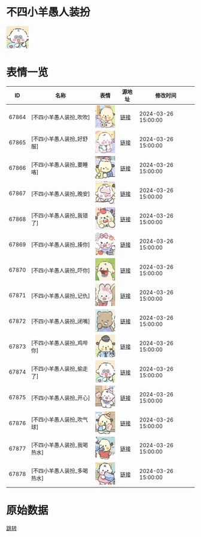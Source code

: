 # 不四小羊愚人装扮

<img src="./cover.png" height="60" alt="cover" />

# 表情一览

|ID|名称|表情|源地址|修改时间|
|----|----|----|----|----|
|67864|[不四小羊愚人装扮_吹吹]|<img src="./pic/067864_%5B不四小羊愚人装扮_吹吹%5D.png" height="60" alt="吹吹"/>|[链接](https://i0.hdslb.com/bfs/garb/0e2cc307b669fe43c0287100db3b1fbec4267222.png)|2024-03-26 15:00:00|
|67865|[不四小羊愚人装扮_好舒服]|<img src="./pic/067865_%5B不四小羊愚人装扮_好舒服%5D.png" height="60" alt="好舒服"/>|[链接](https://i0.hdslb.com/bfs/garb/6cbae00fe427243e25f08a1a9fbbe8ded09980ed.png)|2024-03-26 15:00:00|
|67866|[不四小羊愚人装扮_要睡咯]|<img src="./pic/067866_%5B不四小羊愚人装扮_要睡咯%5D.png" height="60" alt="要睡咯"/>|[链接](https://i0.hdslb.com/bfs/garb/92fb7138d56039e6173c9b3d9f732a8ba35eda96.png)|2024-03-26 15:00:00|
|67867|[不四小羊愚人装扮_晚安]|<img src="./pic/067867_%5B不四小羊愚人装扮_晚安%5D.png" height="60" alt="晚安"/>|[链接](https://i0.hdslb.com/bfs/garb/f5556b986a474699b0fdf32b1b752595030690d7.png)|2024-03-26 15:00:00|
|67868|[不四小羊愚人装扮_我错了]|<img src="./pic/067868_%5B不四小羊愚人装扮_我错了%5D.png" height="60" alt="我错了"/>|[链接](https://i0.hdslb.com/bfs/garb/bf441400713bdee10603574eddf5ca3c951d554a.png)|2024-03-26 15:00:00|
|67869|[不四小羊愚人装扮_揍你]|<img src="./pic/067869_%5B不四小羊愚人装扮_揍你%5D.png" height="60" alt="揍你"/>|[链接](https://i0.hdslb.com/bfs/garb/c129fbb2723ba5745c5c8f7338f5741d86c0dbfd.png)|2024-03-26 15:00:00|
|67870|[不四小羊愚人装扮_吓你]|<img src="./pic/067870_%5B不四小羊愚人装扮_吓你%5D.png" height="60" alt="吓你"/>|[链接](https://i0.hdslb.com/bfs/garb/eb0e1f5fcd365b8f35296535263be90df4fa4412.png)|2024-03-26 15:00:00|
|67871|[不四小羊愚人装扮_记仇]|<img src="./pic/067871_%5B不四小羊愚人装扮_记仇%5D.png" height="60" alt="记仇"/>|[链接](https://i0.hdslb.com/bfs/garb/32a5c8defaffb0a61639471f14273c74a5b67f9e.png)|2024-03-26 15:00:00|
|67872|[不四小羊愚人装扮_闭嘴]|<img src="./pic/067872_%5B不四小羊愚人装扮_闭嘴%5D.png" height="60" alt="闭嘴"/>|[链接](https://i0.hdslb.com/bfs/garb/fd3d862177ef2e15f7f3d23c751e451197e6a1d5.png)|2024-03-26 15:00:00|
|67873|[不四小羊愚人装扮_鸡哔你]|<img src="./pic/067873_%5B不四小羊愚人装扮_鸡哔你%5D.png" height="60" alt="鸡哔你"/>|[链接](https://i0.hdslb.com/bfs/garb/e804cb8444805974b0da8003f2767ee1290baaa9.png)|2024-03-26 15:00:00|
|67874|[不四小羊愚人装扮_偷走了]|<img src="./pic/067874_%5B不四小羊愚人装扮_偷走了%5D.png" height="60" alt="偷走了"/>|[链接](https://i0.hdslb.com/bfs/garb/f93b252b5b83cae70f8dff62929d4296745183ec.png)|2024-03-26 15:00:00|
|67875|[不四小羊愚人装扮_开心]|<img src="./pic/067875_%5B不四小羊愚人装扮_开心%5D.png" height="60" alt="开心"/>|[链接](https://i0.hdslb.com/bfs/garb/55a4ad220de94d2300cf44897223f1ed22bc3340.png)|2024-03-26 15:00:00|
|67876|[不四小羊愚人装扮_吹气球]|<img src="./pic/067876_%5B不四小羊愚人装扮_吹气球%5D.png" height="60" alt="吹气球"/>|[链接](https://i0.hdslb.com/bfs/garb/077536b4854a13151d7d025c21d750a3fa2df951.png)|2024-03-26 15:00:00|
|67877|[不四小羊愚人装扮_我喝热水]|<img src="./pic/067877_%5B不四小羊愚人装扮_我喝热水%5D.png" height="60" alt="我喝热水"/>|[链接](https://i0.hdslb.com/bfs/garb/1be999c1fa9d34fb7a521d10a217d9a88940ce30.png)|2024-03-26 15:00:00|
|67878|[不四小羊愚人装扮_多喝热水]|<img src="./pic/067878_%5B不四小羊愚人装扮_多喝热水%5D.png" height="60" alt="多喝热水"/>|[链接](https://i0.hdslb.com/bfs/garb/4b647bf2390644aa64b27485128bfc2085c76507.png)|2024-03-26 15:00:00|

# 原始数据

[跳转](./raw.json)

